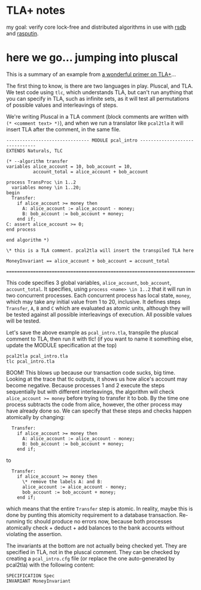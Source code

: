 # TLA+ notes

my goal: verify core lock-free and distributed algorithms in use
with [rsdb](http://github.com/spacejam/rsdb) and
[rasputin](http://github.com/disasters/rasputin).

# here we go... jumping into pluscal

This is a summary of an example from
[a wonderful primer on TLA+](https://www.learntla.com/introduction/example/)...

The first thing to know, is there are two languages in play. Pluscal, and TLA.
We test code using `tlc`, which understands TLA, but can't run anything that
you can specify in TLA, such as infinite sets, as it will test all permutations
of possible values and interleavings of steps.

We're writing Pluscal in a TLA comment (block comments are written
with `(* <comment text> *)`), and when we run a translator like `pcal2tla`
it will insert TLA after the comment, in the same file.

```tla
------------------------------- MODULE pcal_intro -------------------------------
EXTENDS Naturals, TLC

(* --algorithm transfer
variables alice_account = 10, bob_account = 10,
          account_total = alice_account + bob_account

process TransProc \in 1..2
  variables money \in 1..20;
begin
  Transfer:
    if alice_account >= money then
      A: alice_account := alice_account - money;
      B: bob_account := bob_account + money;
    end if;
C: assert alice_account >= 0;
end process

end algorithm *)

\* this is a TLA comment. pcal2tla will insert the transpiled TLA here

MoneyInvariant == alice_account + bob_account = account_total

=============================================================================
```

This code specifies 3 global variables, `alice_account`, `bob_account`, `account_total`.
It specifies, using `process <name> \in 1..2` that it will run in two concurrent processes.
Each concurrent process has local state, `money`, which may take any initial value from
1 to 20, inclusive.  It defines steps `Transfer`, `A`, `B` and `C` which are evaluated as
atomic units, although they will be tested against all possible interleavings of execution.
All possible values will be tested.

Let's save the above example as `pcal_intro.tla`, transpile the pluscal comment to TLA,
then run it with tlc! (if you want to name it something else, update the MODULE
specification at the top)

```
pcal2tla pcal_intro.tla
tlc pcal_intro.tla
```

BOOM! This blows up because our transaction code sucks, big time. Looking at the trace
that tlc outputs, it shows us how alice's account may become negative. Because processes
1 and 2 execute the steps sequentially but with different interleavings, the algorithm
will check `alice_account >= money` before trying to transfer it to bob. By the time one
process subtracts the code from alice, however, the other process may have already done so.
We can specify that these steps and checks happen atomically by changing:

```
  Transfer:
    if alice_account >= money then
      A: alice_account := alice_account - money;
      B: bob_account := bob_account + money;
    end if;
```

to

```
  Transfer:
    if alice_account >= money then
      \* remove the labels A: and B:
      alice_account := alice_account - money;
      bob_account := bob_account + money;
    end if;
```

which means that the entire `Transfer` step is atomic. In reality, maybe this is done
by punting this atomicity requirement to a database transaction. Re-running tlc should
produce no errors now, because both processes atomically check + deduct + add balances
to the bank accounts without violating the assertion.

The invariants at the bottom are not actually being checked yet. They are specified in
TLA, not in the pluscal comment. They can be checked by creating a `pcal_intro.cfg` file
(or replace the one auto-generated by pcal2tla) with the following content:

```
SPECIFICATION Spec
INVARIANT MoneyInvariant
```


